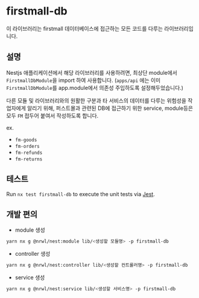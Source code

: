 # firstmall-db

이 라이브러리는 firstmall 데이터베이스에 접근하는 모든 코드를 다루는 라이브러리입니다.

## 설명

Nestjs 애플리케이션에서 해당 라이브러리를 사용하려면, 최상단 module에서 `FirstmallDbModule`을 import 하여 사용합니다. (`apps/api` 에는 이미 `FirstmallDbModule`를 app.module에서 의존성 주입하도록 설정해두었습니다.)

다른 모듈 및 라이브러리와의 원활한 구분과 타 서비스의 데이터를 다루는 위험성을 작업자에게 알리기 위해, 퍼스트몰과 관련된 DB에 접근하기 위한 service, module등은 모두 `FM` 접두어 붙여서 작성하도록 합니다.

ex.

- `fm-goods`
- `fm-orders`
- `fm-refunds`
- `fm-returns`

## 테스트

Run `nx test firstmall-db` to execute the unit tests via [Jest](https://jestjs.io).

## 개발 편의

- module 생성

```bash
yarn nx g @nrwl/nest:module lib/<생성할 모듈명> -p firstmall-db
```

- controller 생성

```bash
yarn nx g @nrwl/nest:controller lib/<생성할 컨트롤러명> -p firstmall-db
```

- service 생성

```bash
yarn nx g @nrwl/nest:service lib/<생성할 서비스명> -p firstmall-db
```